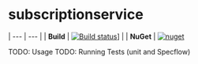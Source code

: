 # subscriptionservice
| --- | --- |
| **Build** | [![Build status](https://github.com/vmeretail/subscriptionservice/workflows/Release/badge.svg)](https://github.com/vmeretail/subscriptionservice/actions)] |
| **NuGet** | [![nuget](https://img.shields.io/nuget/v/SubscriptionService.svg)](https://www.nuget.org/packages/SubscriptionService/)





TODO: Usage
TODO: Running Tests (unit and Specflow)
